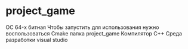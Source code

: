 # project_game
ОС 64-x битная
Чтобы запустить для использования нужно воспользоваться Cmake папка project_game
Компилятор С++
Среда разработки visual studio
